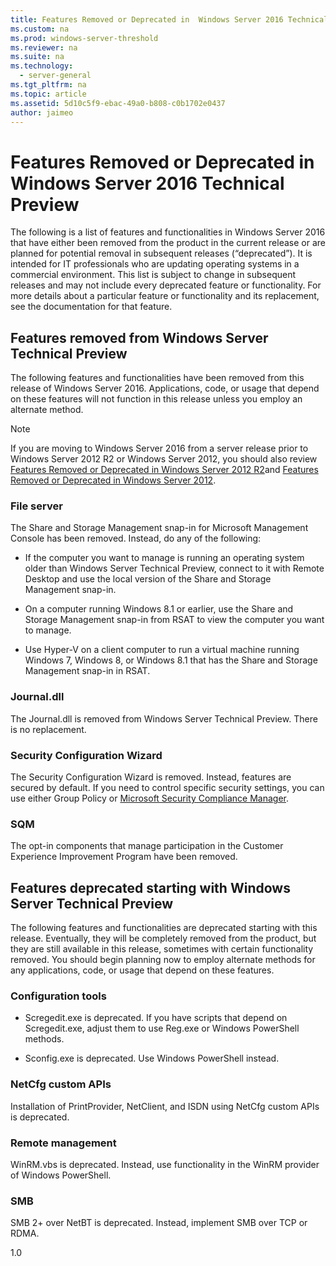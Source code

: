 ```yaml
---
title: Features Removed or Deprecated in  Windows Server 2016 Technical Preview
ms.custom: na
ms.prod: windows-server-threshold
ms.reviewer: na
ms.suite: na
ms.technology: 
  - server-general
ms.tgt_pltfrm: na
ms.topic: article
ms.assetid: 5d10c5f9-ebac-49a0-b808-c0b1702e0437
author: jaimeo
---
```

# Features Removed or Deprecated in  Windows Server 2016 Technical Preview
The following is a list of features and functionalities in Windows Server 2016 that have either been removed from the product in the current release or are planned for potential removal in subsequent releases \(“deprecated”\). It is intended for IT professionals who are updating operating systems in a commercial environment. This list is subject to change in subsequent releases and may not include every deprecated feature or functionality. For more details about a particular feature or functionality and its replacement, see the documentation for that feature.  
  
## Features removed from Windows Server Technical Preview  
The following features and functionalities have been removed from this release of Windows Server 2016. Applications, code, or usage that depend on these features will not function in this release unless you employ an alternate method.  
  
> [!NOTE]  
> If you are moving to Windows Server 2016 from a server release prior to Windows Server 2012 R2 or Windows Server 2012, you should also review [Features Removed or Deprecated in Windows Server 2012 R2](https://technet.microsoft.com/library/dn303411.aspx)and [Features Removed or Deprecated in Windows Server 2012](https://technet.microsoft.com/library/hh831568.aspx).  
  
  
### File server  
The Share and Storage Management snap\-in for Microsoft Management Console has been removed. Instead, do any of the following:  
  
-   If the computer you want to manage is running an operating system older than Windows Server Technical Preview, connect to it with Remote Desktop and use the local version of the Share and Storage Management snap\-in.  
  
-   On a computer running Windows 8.1 or earlier, use the Share and Storage Management snap\-in from RSAT to view the computer you want to manage.  
  
-   Use Hyper\-V on a client computer to run a virtual machine running Windows 7, Windows 8, or Windows 8.1 that has the Share and Storage Management snap\-in in RSAT.  
  
### Journal.dll  
The Journal.dll is removed from Windows Server Technical Preview. There is no replacement.  
  
### Security Configuration Wizard  
The Security Configuration Wizard is removed. Instead, features are secured by default. If you need to control specific security settings, you can use either Group Policy or [Microsoft Security Compliance Manager](http://technet.microsoft.com/library/cc677002.aspx).  
  
### SQM  
The opt\-in components that manage participation in the Customer Experience Improvement Program have been removed.  
  
## Features deprecated starting with Windows Server Technical Preview  
The following features and functionalities are deprecated starting with this release. Eventually, they will be completely removed from the product, but they are still available in this release, sometimes with certain functionality removed. You should begin planning now to employ alternate methods for any applications, code, or usage that depend on these features.  
  
### Configuration tools  
  
-   Scregedit.exe is deprecated. If you have scripts that depend on Scregedit.exe, adjust them to use Reg.exe or Windows PowerShell methods.  
  
-   Sconfig.exe is deprecated. Use Windows PowerShell instead.  
  
### NetCfg custom APIs  
Installation of PrintProvider, NetClient, and ISDN using NetCfg custom APIs is deprecated.  
  
### Remote management  
WinRM.vbs is deprecated. Instead, use functionality in the WinRM provider of Windows PowerShell.  
  
### SMB  
SMB 2\+ over NetBT is deprecated. Instead, implement SMB over TCP or RDMA.  
  
1.0  
  

